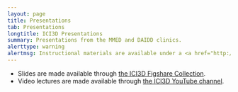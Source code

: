 ```yaml
---
layout: page
title: Presentations
tab: Presentations
longtitle: ICI3D Presentations
summary: Presentations from the MMED and DAIDD clinics.
alerttype: warning
alertmsg: Instructional materials are available under a <a href="http://creativecommons.org/licenses/by/4.0/"> CC-BY International License</a> unless otherwise stated.
---
```


- Slides are made available through <a href="https://figshare.com/collections/International_Clinics_on_Infectious_Disease_Dynamics_and_Data/3788224">the ICI3D Figshare Collection</a>.
- Video lectures are made available through [the ICI3D YouTube channel](https://www.youtube.com/channel/UCtzFZwz48_JG4Owf6gQ-rUA).
